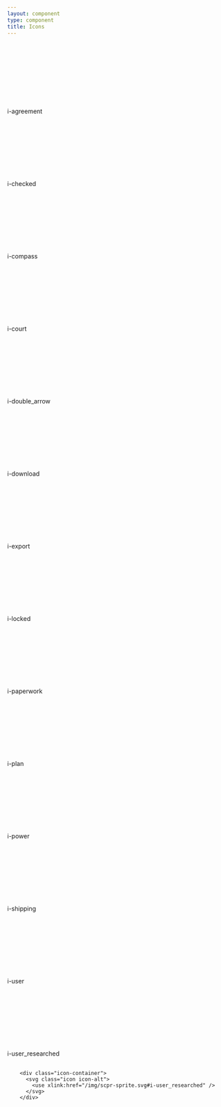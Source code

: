 ```yaml
---
layout: component
type: component
title: Icons
---
```

<div class="force-inline">
  <div class="icon-container">
    <svg class="icon icon-alt">
      <use xlink:href="{{ '/img/scpr-sprite.svg#i-agreement' |
         prepend: site.baseurl }}"/>
    </svg>
  </div>
  <span>i-agreement</span>
</div>
<div class="force-inline">
  <div class="icon-container">
    <svg class="icon icon-alt">
      <use xlink:href="{{ '/img/scpr-sprite.svg#i-checked' |
         prepend: site.baseurl }}"/>
    </svg>
  </div>
  <span>i-checked</span>
</div>
<div class="force-inline">
  <div class="icon-container">
    <svg class="icon icon-alt">
      <use xlink:href="{{ '/img/scpr-sprite.svg#i-compass' |
         prepend: site.baseurl }}"/>
    </svg>
  </div>
  <span>i-compass</span>
</div>
<div class="force-inline">
  <div class="icon-container">
    <svg class="icon icon-alt">
      <use xlink:href="{{ '/img/scpr-sprite.svg#i-court' |
         prepend: site.baseurl }}"/>
    </svg>
  </div>
  <span>i-court</span>
</div>
<div class="force-inline">
  <div class="icon-container">
    <svg class="icon icon-alt">
      <use xlink:href="{{ '/img/scpr-sprite.svg#i-double_arrow' |
         prepend: site.baseurl }}"/>
    </svg>
  </div>
  <span>i-double_arrow</span>
</div>
<div class="force-inline">
  <div class="icon-container">
    <svg class="icon icon-alt">
      <use xlink:href="{{ '/img/scpr-sprite.svg#i-download' |
         prepend: site.baseurl }}"/>
    </svg>
  </div>
  <span>i-download</span>
</div>
<div class="force-inline">
  <div class="icon-container">
    <svg class="icon icon-alt">
      <use xlink:href="{{ '/img/scpr-sprite.svg#i-export' |
         prepend: site.baseurl }}"/>
    </svg>
  </div>
  <span>i-export</span>
</div>
<div class="force-inline">
  <div class="icon-container">
    <svg class="icon icon-alt">
      <use xlink:href="{{ '/img/scpr-sprite.svg#i-locked' |
         prepend: site.baseurl }}"/>
    </svg>
  </div>
  <span>i-locked</span>
</div>
<div class="force-inline">
  <div class="icon-container">
    <svg class="icon icon-alt">
      <use xlink:href="{{ '/img/scpr-sprite.svg#i-paperwork' |
         prepend: site.baseurl }}"/>
    </svg>
  </div>
  <span>i-paperwork</span>
</div>
<div class="force-inline">
  <div class="icon-container">
    <svg class="icon icon-alt">
      <use xlink:href="{{ '/img/scpr-sprite.svg#i-plan' |
         prepend: site.baseurl }}"/>
    </svg>
  </div>
  <span>i-plan</span>
</div>
<div class="force-inline">
  <div class="icon-container">
    <svg class="icon icon-alt">
      <use xlink:href="{{ '/img/scpr-sprite.svg#i-power' |
         prepend: site.baseurl }}"/>
    </svg>
  </div>
  <span>i-power</span>
</div>
<div class="force-inline">
  <div class="icon-container">
    <svg class="icon icon-alt">
      <use xlink:href="{{ '/img/scpr-sprite.svg#i-shipping' |
         prepend: site.baseurl }}"/>
    </svg>
  </div>
  <span>i-shipping</span>
</div>
<div class="force-inline">
  <div class="icon-container">
    <svg class="icon icon-alt">
      <use xlink:href="{{ '/img/scpr-sprite.svg#i-user' |
         prepend: site.baseurl }}"/>
    </svg>
  </div>
  <span>i-user</span>
</div>
<div class="force-inline">
  <div class="icon-container">
    <svg class="icon icon-alt">
      <use xlink:href="{{ '/img/scpr-sprite.svg#i-user_researched' |
         prepend: site.baseurl }}"/>
    </svg>
  </div>
  <span>i-user_researched</span>
</div>

<pre>
  <code>
    &lt;div class="icon-container">
      &lt;svg class="icon icon-alt">
        &lt;use xlink:href="/img/scpr-sprite.svg#i-user_researched" />
      &lt;/svg>
    &lt;/div>
  </code>
</pre>
